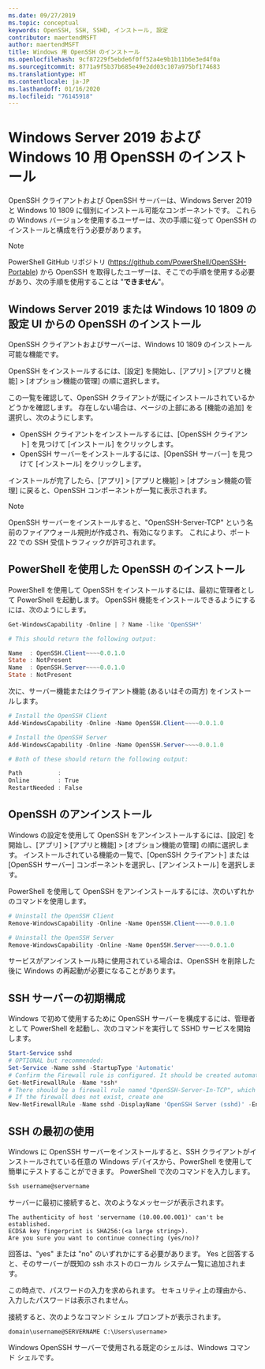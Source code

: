 ```yaml
---
ms.date: 09/27/2019
ms.topic: conceptual
keywords: OpenSSH, SSH, SSHD, インストール, 設定
contributor: maertendMSFT
author: maertendMSFT
title: Windows 用 OpenSSH のインストール
ms.openlocfilehash: 9cf87229f5ebde6f0ff52a4e9b1b11b6e3ed4f0a
ms.sourcegitcommit: 8771a9f5b37b685e49e2dd03c107a975bf174683
ms.translationtype: HT
ms.contentlocale: ja-JP
ms.lasthandoff: 01/16/2020
ms.locfileid: "76145918"
---
```

# <a name="installation-of-openssh-for-windows-server-2019-and-windows-10"></a>Windows Server 2019 および Windows 10 用 OpenSSH のインストール #

OpenSSH クライアントおよび OpenSSH サーバーは、Windows Server 2019 と Windows 10 1809 に個別にインストール可能なコンポーネントです。
これらの Windows バージョンを使用するユーザーは、次の手順に従って OpenSSH のインストールと構成を行う必要があります。 

> [!NOTE] 
> PowerShell GitHub リポジトリ (https://github.com/PowerShell/OpenSSH-Portable) から OpenSSH を取得したユーザーは、そこでの手順を使用する必要があり、次の手順を使用することは "__できません__"。 


## <a name="installing-openssh-from-the-settings-ui-on-windows-server-2019-or-windows-10-1809"></a>Windows Server 2019 または Windows 10 1809 の設定 UI からの OpenSSH のインストール

OpenSSH クライアントおよびサーバーは、Windows 10 1809 のインストール可能な機能です。 

OpenSSH をインストールするには、[設定] を開始し、[アプリ] > [アプリと機能] > [オプション機能の管理] の順に選択します。 

この一覧を確認して、OpenSSH クライアントが既にインストールされているかどうかを確認します。 存在しない場合は、ページの上部にある [機能の追加] を選択し、次のようにします。 

* OpenSSH クライアントをインストールするには、[OpenSSH クライアント] を見つけて [インストール] をクリックします。 
* OpenSSH サーバーをインストールするには、[OpenSSH サーバー] を見つけて [インストール] をクリックします。 

インストールが完了したら、[アプリ] > [アプリと機能] > [オプション機能の管理] に戻ると、OpenSSH コンポーネントが一覧に表示されます。

> [!NOTE]
> OpenSSH サーバーをインストールすると、"OpenSSH-Server-TCP" という名前のファイアウォール規則が作成され、有効になります。 これにより、ポート 22 での SSH 受信トラフィックが許可されます。 

## <a name="installing-openssh-with-powershell"></a>PowerShell を使用した OpenSSH のインストール 

PowerShell を使用して OpenSSH をインストールするには、最初に管理者として PowerShell を起動します。
OpenSSH 機能をインストールできるようにするには、次のようにします。

```powershell
Get-WindowsCapability -Online | ? Name -like 'OpenSSH*'

# This should return the following output:

Name  : OpenSSH.Client~~~~0.0.1.0
State : NotPresent
Name  : OpenSSH.Server~~~~0.0.1.0
State : NotPresent
```

次に、サーバー機能またはクライアント機能 (あるいはその両方) をインストールします。

```powershell
# Install the OpenSSH Client
Add-WindowsCapability -Online -Name OpenSSH.Client~~~~0.0.1.0

# Install the OpenSSH Server
Add-WindowsCapability -Online -Name OpenSSH.Server~~~~0.0.1.0

# Both of these should return the following output:

Path          :
Online        : True
RestartNeeded : False
```

## <a name="uninstalling-openssh"></a>OpenSSH のアンインストール

Windows の設定を使用して OpenSSH をアンインストールするには、[設定] を開始し、[アプリ] > [アプリと機能] > [オプション機能の管理] の順に選択します。 インストールされている機能の一覧で、[OpenSSH クライアント] または [OpenSSH サーバー] コンポーネントを選択し、[アンインストール] を選択します。

PowerShell を使用して OpenSSH をアンインストールするには、次のいずれかのコマンドを使用します。

```powershell
# Uninstall the OpenSSH Client
Remove-WindowsCapability -Online -Name OpenSSH.Client~~~~0.0.1.0

# Uninstall the OpenSSH Server
Remove-WindowsCapability -Online -Name OpenSSH.Server~~~~0.0.1.0
```

サービスがアンインストール時に使用されている場合は、OpenSSH を削除した後に Windows の再起動が必要になることがあります。


## <a name="initial-configuration-of-ssh-server"></a>SSH サーバーの初期構成

Windows で初めて使用するために OpenSSH サーバーを構成するには、管理者として PowerShell を起動し、次のコマンドを実行して SSHD サービスを開始します。

```powershell
Start-Service sshd
# OPTIONAL but recommended:
Set-Service -Name sshd -StartupType 'Automatic'
# Confirm the Firewall rule is configured. It should be created automatically by setup. 
Get-NetFirewallRule -Name *ssh*
# There should be a firewall rule named "OpenSSH-Server-In-TCP", which should be enabled
# If the firewall does not exist, create one
New-NetFirewallRule -Name sshd -DisplayName 'OpenSSH Server (sshd)' -Enabled True -Direction Inbound -Protocol TCP -Action Allow -LocalPort 22
```

## <a name="initial-use-of-ssh"></a>SSH の最初の使用

Windows に OpenSSH サーバーをインストールすると、SSH クライアントがインストールされている任意の Windows デバイスから、PowerShell を使用して簡単にテストすることができます。 PowerShell で次のコマンドを入力します。 

```powershell
Ssh username@servername
```

サーバーに最初に接続すると、次のようなメッセージが表示されます。

```
The authenticity of host 'servername (10.00.00.001)' can't be established.
ECDSA key fingerprint is SHA256:(<a large string>).
Are you sure you want to continue connecting (yes/no)?
```

回答は、"yes" または "no" のいずれかにする必要があります。 Yes と回答すると、そのサーバーが既知の ssh ホストのローカル システム一覧に追加されます。

この時点で、パスワードの入力を求められます。 セキュリティ上の理由から、入力したパスワードは表示されません。 

接続すると、次のようなコマンド シェル プロンプトが表示されます。

```
domain\username@SERVERNAME C:\Users\username>
```

Windows OpenSSH サーバーで使用される既定のシェルは、Windows コマンド シェルです。 

